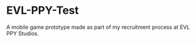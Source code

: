 # EVL-PPY-Test

A mobile game prototype made as part of my recruitment process at EVL PPY Studios. 
